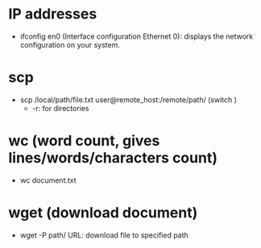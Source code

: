 # IP addresses
- ifconfig en0 (Interface configuration Ethernet 0): displays the network configuration on your system.

# scp
- scp /local/path/file.txt user@remote_host:/remote/path/ (switch )
	- -r: for directories
	
# wc (word count, gives lines/words/characters count)
- wc document.txt

# wget (download document)
- wget -P path/ URL: download file to specified path